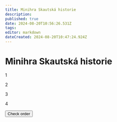 ```yaml
---
title: Minihra Skautská historie
description: 
published: true
date: 2024-08-20T10:56:26.531Z
tags: 
editor: markdown
dateCreated: 2024-08-20T10:47:24.924Z
---
```


# Minihra Skautská historie

<div class="minigame">
  <div class="container_wrapper">
        <div class="container_start">
            <p class="draggable" draggable="true" data-order="10">1</p>
            <p class="draggable" draggable="true" data-order="20">2</p>
            <p class="draggable" draggable="true" data-order="30">3</p>
            <p class="draggable" draggable="true" data-order="40">4</p>
        </div>
        <div class="container_final"></div>
    </div>
    <div class="button_wrapper">
        <button id="checking-btn">Check order</button>
    </div>
    <p id="result"></p>
  </div>
    <script>
        const draggables = document.querySelectorAll('.draggable');
        const containers = document.querySelectorAll('.container_start, .container_final');

        draggables.forEach(draggable => {
            draggable.addEventListener('dragstart', () => {
                draggable.classList.add('dragging');
                document.querySelector('.container_final').style.backgroundColor = '#444';
                document.getElementById('result').textContent = "";
            });

            draggable.addEventListener('dragend', () => {
                draggable.classList.remove('dragging');
            });
        });

        containers.forEach(container => {
            container.addEventListener('dragover', e => {
                e.preventDefault();
                const afterElement = getDragAfterElement(container, e.clientY);
                const draggable = document.querySelector('.dragging');
                if (afterElement == null) {
                    container.appendChild(draggable);
                } else {
                    container.insertBefore(draggable, afterElement);
                }
            });
        });

        function getDragAfterElement(container, y) {
            const draggableElements = [...container.querySelectorAll('.draggable:not(.dragging)')];

            return draggableElements.reduce((closest, child) => {
                const box = child.getBoundingClientRect();
                const offset = y - box.top - box.height / 2;
                if (offset < 0 && offset > closest.offset) {
                    return { offset: offset, element: child };
                } else {
                    return closest;
                }
            }, { offset: Number.NEGATIVE_INFINITY }).element;
        }

        document.getElementById('checking-btn').addEventListener('click', checkOrder);

        function checkOrder() {
            const array = Array.from(document.querySelectorAll('.container_final .draggable'));
            const orderArray = array.map(eve => Number(eve.getAttribute('data-order')));
            const isSorted = orderArray.every((value, index) => {
                return index == 0 || value >= orderArray[index - 1];
            });

            if (isSorted) {
                document.getElementById('result').textContent = "Correct";
                document.querySelector('.container_final').style.backgroundColor = 'green';
            } else {
                document.getElementById('result').textContent = "Incorrect";
                document.querySelector('.container_final').style.backgroundColor = 'red';
            }
        }
    </script>